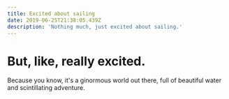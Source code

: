 ```yaml
---
title: Excited about sailing
date: 2019-06-25T21:38:05.439Z
description: 'Nothing much, just excited about sailing.'
---
```

# But, like, really excited.

Because you know, it's a ginormous world out there, full of beautiful water and scintillating adventure.
